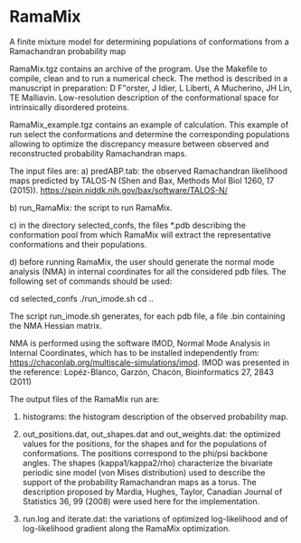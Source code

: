 # RamaMix
A finite mixture model for determining populations of conformations from a Ramachandran probability map

RamaMix.tgz contains an archive of the program. Use the Makefile to compile, clean and to run a numerical check. 
The method is described in a manuscript in preparation: 
D F\"orster, J Idier, L Liberti, A Mucherino, JH Lin, TE Malliavin. 
Low-resolution description of the conformational space for intrinsically disordered proteins. 

RamaMix_example.tgz contains an example of calculation. 
This example of run select the conformations and determine the corresponding populations allowing to optimize
the discrepancy measure between observed and reconstructed probability Ramachandran maps.

The input files are:
a) predABP.tab: the observed Ramachandran likelihood maps predicted 
by TALOS-N (Shen and Bax, Methods Mol Biol 1260, 17 (2015)).
https://spin.niddk.nih.gov/bax/software/TALOS-N/

b) run_RamaMix: the script to run RamaMix.

c) in the directory selected_confs, the files *.pdb describing the
conformation pool from which RamaMix will extract the representative
conformations and their populations.

d) before running RamaMix, the user should generate the normal mode
analysis (NMA) in internal coordinates for all the considered pdb files.
The following set of commands should be used:

cd selected_confs
./run_imode.sh
cd ..

The script run_imode.sh generates, for each pdb file, a file .bin containing
the NMA Hessian matrix.

NMA is performed using the software IMOD, Normal Mode Analysis in Internal
Coordinates, which has to be installed independently from:
https://chaconlab.org/multiscale-simulations/imod.
IMOD was presented in the reference:
Lopéz-Blanco, Garzón, Chacón, Bioinformatics 27, 2843 (2011)

The output files of the RamaMix run are:
1) histograms: the histogram description of the observed probability map.

2) out_positions.dat, out_shapes.dat and out_weights.dat: the optimized
values for the positions, for the shapes and for the populations of conformations.
The positions correspond to the phi/psi backbone angles.
The shapes (kappa1/kappa2/rho) characterize the bivariate periodic sine model
(von Mises distribution) used to describe the support of the probability
Ramachandran maps as a torus. The description proposed by
Mardia, Hughes, Taylor, Canadian Journal of Statistics 36, 99 (2008)
were used here for the implementation.

3) run.log and iterate.dat: the variations of optimized log-likelihood and
of log-likelihood gradient along the RamaMix optimization.
